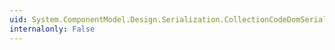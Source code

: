 ```yaml
---
uid: System.ComponentModel.Design.Serialization.CollectionCodeDomSerializer
internalonly: False
---
```

